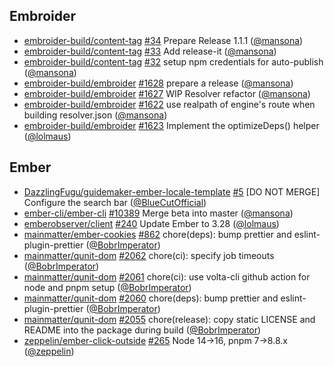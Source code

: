 ## Embroider

- [embroider-build/content-tag]
  [#34](https://github.com/embroider-build/content-tag/pull/34) Prepare Release
  1.1.1 ([@mansona])
- [embroider-build/content-tag]
  [#33](https://github.com/embroider-build/content-tag/pull/33) Add release-it
  ([@mansona])
- [embroider-build/content-tag]
  [#32](https://github.com/embroider-build/content-tag/pull/32) setup npm
  credentials for auto-publish ([@mansona])
- [embroider-build/embroider]
  [#1628](https://github.com/embroider-build/embroider/pull/1628) prepare a
  release ([@mansona])
- [embroider-build/embroider]
  [#1627](https://github.com/embroider-build/embroider/pull/1627) WIP Resolver
  refactor ([@mansona])
- [embroider-build/embroider]
  [#1622](https://github.com/embroider-build/embroider/pull/1622) use realpath
  of engine's route when building resolver.json ([@mansona])
- [embroider-build/embroider]
  [#1623](https://github.com/embroider-build/embroider/pull/1623) Implement the
  optimizeDeps() helper ([@lolmaus])

## Ember

- [DazzlingFugu/guidemaker-ember-locale-template]
  [#5](https://github.com/DazzlingFugu/guidemaker-ember-locale-template/pull/5)
  [DO NOT MERGE] Configure the search bar ([@BlueCutOfficial])
- [ember-cli/ember-cli]
  [#10389](https://github.com/ember-cli/ember-cli/pull/10389) Merge beta into
  master ([@mansona])
- [emberobserver/client]
  [#240](https://github.com/emberobserver/client/pull/240) Update Ember to 3.28
  ([@lolmaus])
- [mainmatter/ember-cookies]
  [#862](https://github.com/mainmatter/ember-cookies/pull/862) chore(deps): bump
  prettier and eslint-plugin-prettier ([@BobrImperator])
- [mainmatter/qunit-dom]
  [#2062](https://github.com/mainmatter/qunit-dom/pull/2062) chore(ci): specify
  job timeouts ([@BobrImperator])
- [mainmatter/qunit-dom]
  [#2061](https://github.com/mainmatter/qunit-dom/pull/2061) chore(ci): use
  volta-cli github action for node and pnpm setup ([@BobrImperator])
- [mainmatter/qunit-dom]
  [#2060](https://github.com/mainmatter/qunit-dom/pull/2060) chore(deps): bump
  prettier and eslint-plugin-prettier ([@BobrImperator])
- [mainmatter/qunit-dom]
  [#2055](https://github.com/mainmatter/qunit-dom/pull/2055) chore(release):
  copy static LICENSE and README into the package during build
  ([@BobrImperator])
- [zeppelin/ember-click-outside]
  [#265](https://github.com/zeppelin/ember-click-outside/pull/265) Node 14→16,
  pnpm 7→8.8.x ([@zeppelin])

[@bluecutofficial]: https://github.com/BlueCutOfficial
[@bobrimperator]: https://github.com/BobrImperator
[@lolmaus]: https://github.com/lolmaus
[@mansona]: https://github.com/mansona
[@zeppelin]: https://github.com/zeppelin
[dazzlingfugu/guidemaker-ember-locale-template]:
  https://github.com/DazzlingFugu/guidemaker-ember-locale-template
[ember-cli/ember-cli]: https://github.com/ember-cli/ember-cli
[emberobserver/client]: https://github.com/emberobserver/client
[embroider-build/content-tag]: https://github.com/embroider-build/content-tag
[embroider-build/embroider]: https://github.com/embroider-build/embroider
[mainmatter/ember-cookies]: https://github.com/mainmatter/ember-cookies
[mainmatter/qunit-dom]: https://github.com/mainmatter/qunit-dom
[zeppelin/ember-click-outside]: https://github.com/zeppelin/ember-click-outside
